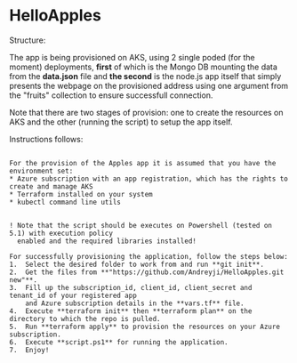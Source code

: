 # HelloApples	

Structure:

The app is being provisioned on AKS, using 2 single poded (for the moment) deployments,
**first** of which is the Mongo DB mounting the data from the **data.json** file and 
**the second** is the node.js app itself that simply presents the webpage on the provisioned address 
using one argument from the "fruits" collection to ensure successfull connection.

Note that there are two stages of provision: one to create the resources on AKS
and the other (running the script) to setup the app itself.

Instructions follows:

~~~~~~~~~~~~~~~~~~~~~~~~~~~~~~~~~~~~~~~~~~~~~~~~~~~~~~~~~~~~

For the provision of the Apples app it is assumed that you have the environment set: 
* Azure subscription with an app registration, which has the rights to create and manage AKS
* Terraform installed on your system
* kubectl command line utils
  

! Note that the script should be executes on Powershell (tested on 5.1) with execution policy
  enabled and the required libraries installed!

For successfully provisioning the application, follow the steps below:
1.  Select the desired folder to work from and run **git init**. 
2.  Get the files from **"https://github.com/Andreyji/HelloApples.git new"**.
3.  Fill up the subscription_id, client_id, client_secret and tenant_id of your registered app
    and Azure subscription details in the **vars.tf** file.
4.  Execute **terraform init** then **terraform plan** on the directory to which the repo is pulled.
5.  Run **terraform apply** to provision the resources on your Azure subscription.
6.  Execute **script.ps1** for running the application.
7.  Enjoy!

~~~~~~~~~~~~~~~~~~~~~~~~~~~~~~~~~~~~~~~~~~~~~~~~~~~~~~~~~~~~
